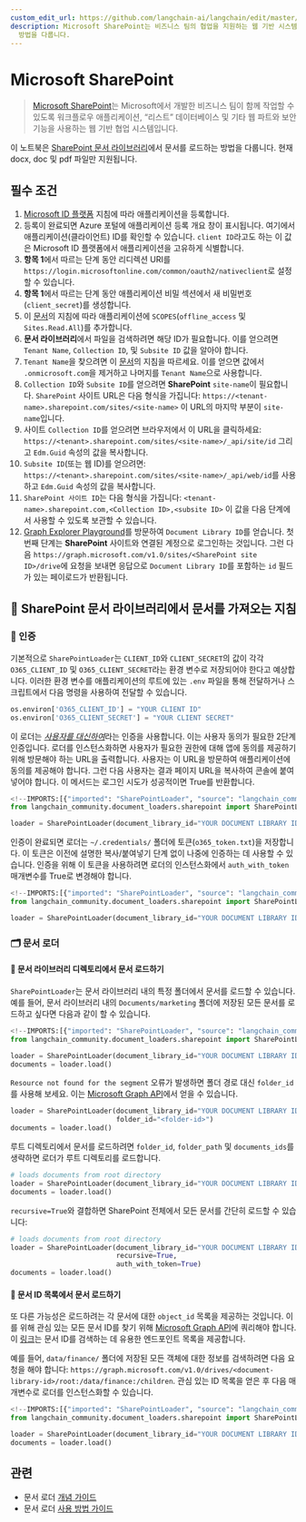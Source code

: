 ```yaml
---
custom_edit_url: https://github.com/langchain-ai/langchain/edit/master/docs/docs/integrations/document_loaders/microsoft_sharepoint.ipynb
description: Microsoft SharePoint는 비즈니스 팀의 협업을 지원하는 웹 기반 시스템으로, 문서 라이브러리에서 문서를 로드하는
  방법을 다룹니다.
---
```


# Microsoft SharePoint

> [Microsoft SharePoint](https://en.wikipedia.org/wiki/SharePoint)는 Microsoft에서 개발한 비즈니스 팀이 함께 작업할 수 있도록 워크플로우 애플리케이션, “리스트” 데이터베이스 및 기타 웹 파트와 보안 기능을 사용하는 웹 기반 협업 시스템입니다.

이 노트북은 [SharePoint 문서 라이브러리](https://support.microsoft.com/en-us/office/what-is-a-document-library-3b5976dd-65cf-4c9e-bf5a-713c10ca2872)에서 문서를 로드하는 방법을 다룹니다. 현재 docx, doc 및 pdf 파일만 지원됩니다.

## 필수 조건
1. [Microsoft ID 플랫폼](https://learn.microsoft.com/en-us/azure/active-directory/develop/quickstart-register-app) 지침에 따라 애플리케이션을 등록합니다.
2. 등록이 완료되면 Azure 포털에 애플리케이션 등록 개요 창이 표시됩니다. 여기에서 애플리케이션(클라이언트) ID를 확인할 수 있습니다. `client ID`라고도 하는 이 값은 Microsoft ID 플랫폼에서 애플리케이션을 고유하게 식별합니다.
3. **항목 1**에서 따르는 단계 동안 리디렉션 URI를 `https://login.microsoftonline.com/common/oauth2/nativeclient`로 설정할 수 있습니다.
4. **항목 1**에서 따르는 단계 동안 애플리케이션 비밀 섹션에서 새 비밀번호(`client_secret`)를 생성합니다.
5. 이 [문서](https://learn.microsoft.com/en-us/azure/active-directory/develop/quickstart-configure-app-expose-web-apis#add-a-scope)의 지침에 따라 애플리케이션에 `SCOPES`(`offline_access` 및 `Sites.Read.All`)를 추가합니다.
6. **문서 라이브러리**에서 파일을 검색하려면 해당 ID가 필요합니다. 이를 얻으려면 `Tenant Name`, `Collection ID`, 및 `Subsite ID` 값을 알아야 합니다.
7. `Tenant Name`을 찾으려면 이 [문서](https://learn.microsoft.com/en-us/azure/active-directory-b2c/tenant-management-read-tenant-name)의 지침을 따르세요. 이를 얻으면 값에서 `.onmicrosoft.com`을 제거하고 나머지를 `Tenant Name`으로 사용합니다.
8. `Collection ID`와 `Subsite ID`를 얻으려면 **SharePoint** `site-name`이 필요합니다. `SharePoint` 사이트 URL은 다음 형식을 가집니다: `https://<tenant-name>.sharepoint.com/sites/<site-name>` 이 URL의 마지막 부분이 `site-name`입니다.
9. 사이트 `Collection ID`를 얻으려면 브라우저에서 이 URL을 클릭하세요: `https://<tenant>.sharepoint.com/sites/<site-name>/_api/site/id` 그리고 `Edm.Guid` 속성의 값을 복사합니다.
10. `Subsite ID`(또는 웹 ID)를 얻으려면: `https://<tenant>.sharepoint.com/sites/<site-name>/_api/web/id`를 사용하고 `Edm.Guid` 속성의 값을 복사합니다.
11. `SharePoint 사이트 ID`는 다음 형식을 가집니다: `<tenant-name>.sharepoint.com,<Collection ID>,<subsite ID>` 이 값을 다음 단계에서 사용할 수 있도록 보관할 수 있습니다.
12. [Graph Explorer Playground](https://developer.microsoft.com/en-us/graph/graph-explorer)를 방문하여 `Document Library ID`를 얻습니다. 첫 번째 단계는 **SharePoint** 사이트와 연결된 계정으로 로그인하는 것입니다. 그런 다음 `https://graph.microsoft.com/v1.0/sites/<SharePoint site ID>/drive`에 요청을 보내면 응답으로 `Document Library ID`를 포함하는 `id` 필드가 있는 페이로드가 반환됩니다.

## 🧑 SharePoint 문서 라이브러리에서 문서를 가져오는 지침

### 🔑 인증

기본적으로 `SharePointLoader`는 `CLIENT_ID`와 `CLIENT_SECRET`의 값이 각각 `O365_CLIENT_ID` 및 `O365_CLIENT_SECRET`라는 환경 변수로 저장되어야 한다고 예상합니다. 이러한 환경 변수를 애플리케이션의 루트에 있는 `.env` 파일을 통해 전달하거나 스크립트에서 다음 명령을 사용하여 전달할 수 있습니다.

```python
os.environ['O365_CLIENT_ID'] = "YOUR CLIENT ID"
os.environ['O365_CLIENT_SECRET'] = "YOUR CLIENT SECRET"
```


이 로더는 [*사용자를 대신하여*](https://learn.microsoft.com/en-us/graph/auth-v2-user?context=graph%2Fapi%2F1.0&view=graph-rest-1.0)라는 인증을 사용합니다. 이는 사용자 동의가 필요한 2단계 인증입니다. 로더를 인스턴스화하면 사용자가 필요한 권한에 대해 앱에 동의를 제공하기 위해 방문해야 하는 URL을 출력합니다. 사용자는 이 URL을 방문하여 애플리케이션에 동의를 제공해야 합니다. 그런 다음 사용자는 결과 페이지 URL을 복사하여 콘솔에 붙여넣어야 합니다. 이 메서드는 로그인 시도가 성공적이면 True를 반환합니다.

```python
<!--IMPORTS:[{"imported": "SharePointLoader", "source": "langchain_community.document_loaders.sharepoint", "docs": "https://api.python.langchain.com/en/latest/document_loaders/langchain_community.document_loaders.sharepoint.SharePointLoader.html", "title": "Microsoft SharePoint"}]-->
from langchain_community.document_loaders.sharepoint import SharePointLoader

loader = SharePointLoader(document_library_id="YOUR DOCUMENT LIBRARY ID")
```


인증이 완료되면 로더는 `~/.credentials/` 폴더에 토큰(`o365_token.txt`)을 저장합니다. 이 토큰은 이전에 설명한 복사/붙여넣기 단계 없이 나중에 인증하는 데 사용할 수 있습니다. 인증을 위해 이 토큰을 사용하려면 로더의 인스턴스화에서 `auth_with_token` 매개변수를 True로 변경해야 합니다.

```python
<!--IMPORTS:[{"imported": "SharePointLoader", "source": "langchain_community.document_loaders.sharepoint", "docs": "https://api.python.langchain.com/en/latest/document_loaders/langchain_community.document_loaders.sharepoint.SharePointLoader.html", "title": "Microsoft SharePoint"}]-->
from langchain_community.document_loaders.sharepoint import SharePointLoader

loader = SharePointLoader(document_library_id="YOUR DOCUMENT LIBRARY ID", auth_with_token=True)
```


### 🗂️ 문서 로더

#### 📑 문서 라이브러리 디렉토리에서 문서 로드하기

`SharePointLoader`는 문서 라이브러리 내의 특정 폴더에서 문서를 로드할 수 있습니다. 예를 들어, 문서 라이브러리 내의 `Documents/marketing` 폴더에 저장된 모든 문서를 로드하고 싶다면 다음과 같이 할 수 있습니다.

```python
<!--IMPORTS:[{"imported": "SharePointLoader", "source": "langchain_community.document_loaders.sharepoint", "docs": "https://api.python.langchain.com/en/latest/document_loaders/langchain_community.document_loaders.sharepoint.SharePointLoader.html", "title": "Microsoft SharePoint"}]-->
from langchain_community.document_loaders.sharepoint import SharePointLoader

loader = SharePointLoader(document_library_id="YOUR DOCUMENT LIBRARY ID", folder_path="Documents/marketing", auth_with_token=True)
documents = loader.load()
```


`Resource not found for the segment` 오류가 발생하면 폴더 경로 대신 `folder_id`를 사용해 보세요. 이는 [Microsoft Graph API](https://developer.microsoft.com/en-us/graph/graph-explorer)에서 얻을 수 있습니다.

```python
loader = SharePointLoader(document_library_id="YOUR DOCUMENT LIBRARY ID", auth_with_token=True
                          folder_id="<folder-id>")
documents = loader.load()
```


루트 디렉토리에서 문서를 로드하려면 `folder_id`, `folder_path` 및 `documents_ids`를 생략하면 로더가 루트 디렉토리를 로드합니다.
```python
# loads documents from root directory
loader = SharePointLoader(document_library_id="YOUR DOCUMENT LIBRARY ID", auth_with_token=True)
documents = loader.load()
```


`recursive=True`와 결합하면 SharePoint 전체에서 모든 문서를 간단히 로드할 수 있습니다:
```python
# loads documents from root directory
loader = SharePointLoader(document_library_id="YOUR DOCUMENT LIBRARY ID",
                          recursive=True,
                          auth_with_token=True)
documents = loader.load()
```


#### 📑 문서 ID 목록에서 문서 로드하기

또 다른 가능성은 로드하려는 각 문서에 대한 `object_id` 목록을 제공하는 것입니다. 이를 위해 관심 있는 모든 문서 ID를 찾기 위해 [Microsoft Graph API](https://developer.microsoft.com/en-us/graph/graph-explorer)에 쿼리해야 합니다. 이 [링크](https://learn.microsoft.com/en-us/graph/api/resources/onedrive?view=graph-rest-1.0#commonly-accessed-resources)는 문서 ID를 검색하는 데 유용한 엔드포인트 목록을 제공합니다.

예를 들어, `data/finance/` 폴더에 저장된 모든 객체에 대한 정보를 검색하려면 다음 요청을 해야 합니다: `https://graph.microsoft.com/v1.0/drives/<document-library-id>/root:/data/finance:/children`. 관심 있는 ID 목록을 얻은 후 다음 매개변수로 로더를 인스턴스화할 수 있습니다.

```python
<!--IMPORTS:[{"imported": "SharePointLoader", "source": "langchain_community.document_loaders.sharepoint", "docs": "https://api.python.langchain.com/en/latest/document_loaders/langchain_community.document_loaders.sharepoint.SharePointLoader.html", "title": "Microsoft SharePoint"}]-->
from langchain_community.document_loaders.sharepoint import SharePointLoader

loader = SharePointLoader(document_library_id="YOUR DOCUMENT LIBRARY ID", object_ids=["ID_1", "ID_2"], auth_with_token=True)
documents = loader.load()
```


## 관련

- 문서 로더 [개념 가이드](/docs/concepts/#document-loaders)
- 문서 로더 [사용 방법 가이드](/docs/how_to/#document-loaders)